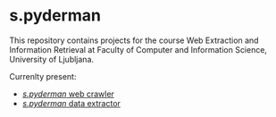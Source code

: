 # s.pyderman

This repository contains projects for the course Web Extraction and Information Retrieval at Faculty of Computer and Information Science, University of Ljubljana.

Currenlty present:
* [_s.pyderman_ web crawler](/pa1/)
* [_s.pyderman_ data extractor](/pa2/)